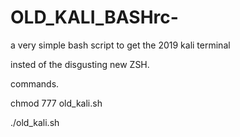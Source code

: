 # OLD_KALI_BASHrc-
a very simple bash script to get the 2019 kali terminal 

insted of the disgusting new ZSH.

commands.

chmod 777 old_kali.sh

./old_kali.sh
